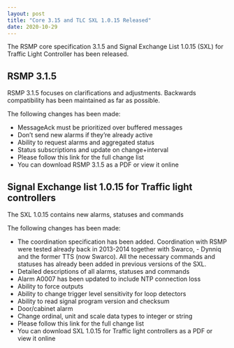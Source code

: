```yaml
---
layout: post
title: "Core 3.15 and TLC SXL 1.0.15 Released"
date: 2020-10-29
---
```


The RSMP core specification 3.1.5 and Signal Exchange List 1.0.15 (SXL) for Traffic Light Controller has been released.

## RSMP 3.1.5
RSMP 3.1.5 focuses on clarifications and adjustments. Backwards compatibility has been maintained as far as possible.

The following changes has been made:

- MessageAck must be prioritized over buffered messages
- Don’t send new alarms if they’re already active
- Ability to request alarms and aggregated status
- Status subscriptions and update on change+interval
- Please follow this link for the full change list
- You can download RSMP 3.1.5 as a PDF or view it online

## Signal Exchange list 1.0.15 for Traffic light controllers
The SXL 1.0.15 contains new alarms, statuses and commands

The following changes has been made:

- The coordination specification has been added. Coordination with RSMP were tested already back in 2013-2014 together with Swarco, - Dynniq and the former TTS (now Swarco). All the necessary commands and statuses has already been added in previous versions of the SXL.
- Detailed descriptions of all alarms, statuses and commands
- Alarm A0007 has been updated to include NTP connection loss
- Ability to force outputs
- Ability to change trigger level sensitivity for loop detectors
- Ability to read signal program version and checksum
- Door/cabinet alarm
- Change ordinal, unit and scale data types to integer or string
- Please follow this link for the full change list
- You can download SXL 1.0.15 for Traffic light controllers as a PDF or view it online